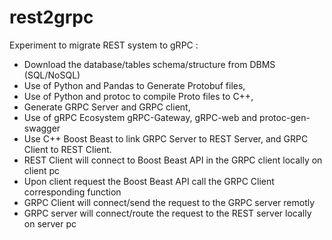 # rest2grpc

Experiment to migrate REST system to gRPC :

- Download the database/tables schema/structure from DBMS (SQL/NoSQL)
- Use of Python and Pandas to Generate Protobuf files,
- Use of Python and protoc to compile Proto files to C++,
- Generate GRPC Server and GRPC client,
- Use of gRPC Ecosystem gRPC-Gateway, gRPC-web and protoc-gen-swagger
- Use C++ Boost Beast to link GRPC Server to REST Server, and GRPC Client to REST Client.
- REST Client will connect to Boost Beast API in the GRPC client locally on client pc
- Upon client request the Boost Beast API call the GRPC Client corresponding function
- GRPC Client will connect/send the request to the GRPC server remotly
- GRPC server will connect/route the request to the REST server locally on server pc
